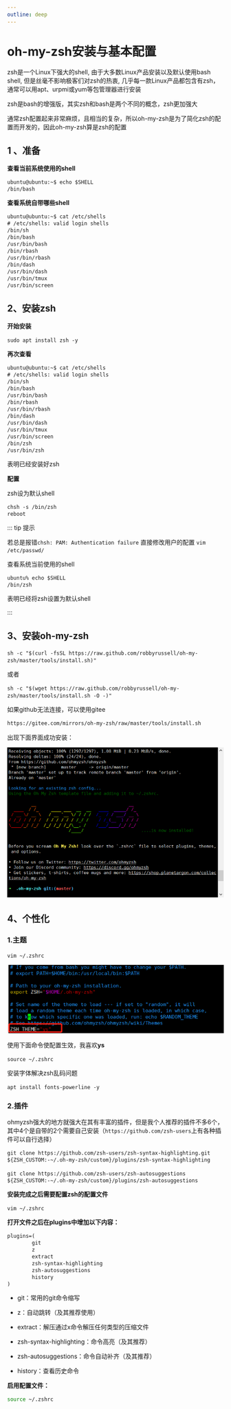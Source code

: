 ```yaml
---
outline: deep
---
```

# oh-my-zsh安装与基本配置

zsh是一个Linux下强大的shell, 由于大多数Linux产品安装以及默认使用bash shell, 但是丝毫不影响极客们对zsh的热衷, 几乎每一款Linux产品都包含有zsh，通常可以用apt、urpmi或yum等包管理器进行安装

zsh是bash的增强版，其实zsh和bash是两个不同的概念，zsh更加强大

通常zsh配置起来非常麻烦，且相当的复杂，所以oh-my-zsh是为了简化zsh的配置而开发的，因此oh-my-zsh算是zsh的配置

## 1 、准备

**查看当前系统使用的shell**

```shell
ubuntu@ubuntu:~$ echo $SHELL
/bin/bash
```

**查看系统自带哪些shell**

```shell
ubuntu@ubuntu:~$ cat /etc/shells 
# /etc/shells: valid login shells
/bin/sh
/bin/bash
/usr/bin/bash
/bin/rbash
/usr/bin/rbash
/bin/dash
/usr/bin/dash
/usr/bin/tmux
/usr/bin/screen
```

## 2、安装zsh

**开始安装**

`sudo apt install zsh -y`

**再次查看**

```shell
ubuntu@ubuntu:~$ cat /etc/shells 
# /etc/shells: valid login shells
/bin/sh
/bin/bash
/usr/bin/bash
/bin/rbash
/usr/bin/rbash
/bin/dash
/usr/bin/dash
/usr/bin/tmux
/usr/bin/screen
/bin/zsh
/usr/bin/zsh
```

表明已经安装好zsh

**配置**

zsh设为默认shell

```shell
chsh -s /bin/zsh
reboot
```

::: tip 提示

若总是报错`chsh: PAM: Authentication failure`
直接修改用户的配置
`vim /etc/passwd/`

查看系统当前使用的shell

```shell
ubuntu% echo $SHELL 
/bin/zsh
```

表明已经将zsh设置为默认shell

:::

## 3、安装oh-my-zsh

`sh -c "$(curl -fsSL https://raw.github.com/robbyrussell/oh-my-zsh/master/tools/install.sh)"`

或者

 `sh -c "$(wget https://raw.github.com/robbyrussell/oh-my-zsh/master/tools/install.sh -O -)"`

如果github无法连接，可以使用gitee

```sh
https://gitee.com/mirrors/oh-my-zsh/raw/master/tools/install.sh
```

出现下面界面成功安装：

![z1](./z1.png)

## 4、个性化

### 1.主题

`vim ~/.zshrc`

![z2](./z2.png)

使用下面命令使配置生效，我喜欢**ys**

`source ~/.zshrc`

安装字体解决zsh乱码问题

`apt install fonts-powerline -y`

### 2.插件

ohmyzsh强大的地方就强大在其有丰富的插件，但是我个人推荐的插件不多6个，其中4个是自带的2个需要自己安装（`https://github.com/zsh-users`上有各种插件可以自行选择）

```shell
git clone https://github.com/zsh-users/zsh-syntax-highlighting.git ${ZSH_CUSTOM:-~/.oh-my-zsh/custom}/plugins/zsh-syntax-highlighting

git clone https://github.com/zsh-users/zsh-autosuggestions ${ZSH_CUSTOM:-~/.oh-my-zsh/custom}/plugins/zsh-autosuggestions
```

**安装完成之后需要配置zsh的配置文件**

`vim ~/.zshrc`

**打开文件之后在plugins中增加以下内容：**

```shell
plugins=(
        git
        z
        extract
        zsh-syntax-highlighting
        zsh-autosuggestions
        history
)
```

- git：常用的git命令缩写

- z：自动跳转（及其推荐使用）

- extract：解压通过x命令解压任何类型的压缩文件

- zsh-syntax-highlighting：命令高亮（及其推荐）

- zsh-autosuggestions：命令自动补齐（及其推荐）

- history：查看历史命令

**启用配置文件：**

```bash
source ~/.zshrc
```


